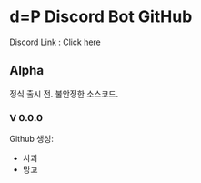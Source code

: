 <!-- Heading -->

# d=P Discord Bot GitHub

Discord Link : Click [here](https://discord.gg/BtA8aWJgrP)

## Alpha
정식 출시 전. 불안정한 소스코드.
### V 0.0.0

Github 생성:

- 사과
- 망고

